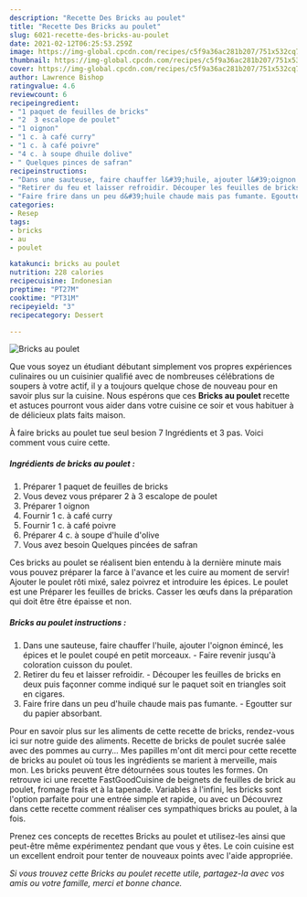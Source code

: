 ```yaml
---
description: "Recette Des Bricks au poulet"
title: "Recette Des Bricks au poulet"
slug: 6021-recette-des-bricks-au-poulet
date: 2021-02-12T06:25:53.259Z
image: https://img-global.cpcdn.com/recipes/c5f9a36ac281b207/751x532cq70/bricks-au-poulet-photo-principale-de-la-recette.jpg
thumbnail: https://img-global.cpcdn.com/recipes/c5f9a36ac281b207/751x532cq70/bricks-au-poulet-photo-principale-de-la-recette.jpg
cover: https://img-global.cpcdn.com/recipes/c5f9a36ac281b207/751x532cq70/bricks-au-poulet-photo-principale-de-la-recette.jpg
author: Lawrence Bishop
ratingvalue: 4.6
reviewcount: 6
recipeingredient:
- "1 paquet de feuilles de bricks"
- "2  3 escalope de poulet"
- "1 oignon"
- "1 c. à café curry"
- "1 c. à café poivre"
- "4 c. à soupe dhuile dolive"
- " Quelques pinces de safran"
recipeinstructions:
- "Dans une sauteuse, faire chauffer l&#39;huile, ajouter l&#39;oignon émincé, les épices et le poulet coupé en petit morceaux. Faire revenir jusqu&#39;à coloration cuisson du poulet."
- "Retirer du feu et laisser refroidir. Découper les feuilles de bricks en deux puis façonner comme indiqué sur le paquet soit en triangles soit en cigares."
- "Faire frire dans un peu d&#39;huile chaude mais pas fumante. Egoutter sur du papier absorbant."
categories:
- Resep
tags:
- bricks
- au
- poulet

katakunci: bricks au poulet 
nutrition: 228 calories
recipecuisine: Indonesian
preptime: "PT27M"
cooktime: "PT31M"
recipeyield: "3"
recipecategory: Dessert

---
```



![Bricks au poulet](https://img-global.cpcdn.com/recipes/c5f9a36ac281b207/751x532cq70/bricks-au-poulet-photo-principale-de-la-recette.jpg)

Que vous soyez un étudiant débutant simplement vos propres expériences culinaires ou un cuisinier qualifié avec de nombreuses célébrations de soupers à votre actif, il y a toujours quelque chose de nouveau pour en savoir plus sur la cuisine. Nous espérons que ces <strong> Bricks au poulet </strong> recette et astuces pourront vous aider dans votre cuisine ce soir et vous habituer à de délicieux plats faits maison.

<!--inarticleads1-->

À faire bricks au poulet tue seul besion 7 Ingrédients et 3 pas. Voici comment vous cuire cette.

##### Ingrédients de bricks au poulet :

1. Préparer 1 paquet de feuilles de bricks
1. Vous devez vous préparer 2 à 3 escalope de poulet
1. Préparer 1 oignon
1. Fournir 1 c. à café curry
1. Fournir 1 c. à café poivre
1. Préparer 4 c. à soupe d&#39;huile d&#39;olive
1. Vous avez besoin  Quelques pincées de safran


Ces bricks au poulet se réalisent bien entendu à la dernière minute mais vous pouvez préparer la farce à l&#39;avance et les cuire au moment de servir! Ajouter le poulet rôti mixé, salez poivrez et introduire les épices. Le poulet est une Préparer les feuilles de bricks. Casser les œufs dans la préparation qui doit être être épaisse et non. 

<!--inarticleads2-->

##### Bricks au poulet instructions :

1. Dans une sauteuse, faire chauffer l&#39;huile, ajouter l&#39;oignon émincé, les épices et le poulet coupé en petit morceaux. - Faire revenir jusqu&#39;à coloration cuisson du poulet.
1. Retirer du feu et laisser refroidir. - Découper les feuilles de bricks en deux puis façonner comme indiqué sur le paquet soit en triangles soit en cigares.
1. Faire frire dans un peu d&#39;huile chaude mais pas fumante. - Egoutter sur du papier absorbant.


Pour en savoir plus sur les aliments de cette recette de bricks, rendez-vous ici sur notre guide des aliments. Recette de bricks de poulet sucrée salée avec des pommes au curry… Mes papilles m&#39;ont dit merci pour cette recette de bricks au poulet où tous les ingrédients se marient à merveille, mais mon. Les bricks peuvent être détournées sous toutes les formes. On retrouve ici une recette FastGoodCuisine de beignets de feuilles de brick au poulet, fromage frais et à la tapenade. Variables à l&#39;infini, les bricks sont l&#39;option parfaite pour une entrée simple et rapide, ou avec un Découvrez dans cette recette comment réaliser ces sympathiques bricks au poulet, à la fois. 

<!--inarticleads1-->

<p>
Prenez ces concepts de recettes Bricks au poulet et utilisez-les ainsi que peut-être même expérimentez pendant que vous y êtes. Le coin cuisine est un excellent endroit pour tenter de nouveaux points avec l'aide appropriée.
</p>

<p>
<i>Si vous trouvez cette Bricks au poulet recette utile, partagez-la avec vos amis ou votre famille, merci et bonne chance.</i>
</p>

